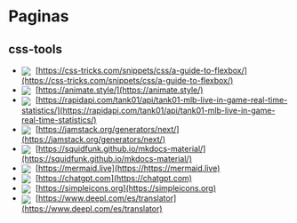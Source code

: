 # Paginas

## css-tools

- <img src="http://www.google.com/s2/favicons?domain=https://css-tricks.com/snippets/css/a-guide-to-flexbox/" style="vertical-align:middle;margin-right:5px;"> [https://css-tricks.com/snippets/css/a-guide-to-flexbox/](https://css-tricks.com/snippets/css/a-guide-to-flexbox/)
- <img src="http://www.google.com/s2/favicons?domain=https://animate.style/" style="vertical-align:middle;margin-right:5px;"> [https://animate.style/](https://animate.style/)
- <img src="http://www.google.com/s2/favicons?domain=https://rapidapi.com/tank01/api/tank01-mlb-live-in-game-real-time-statistics/" style="vertical-align:middle;margin-right:5px;"> [https://rapidapi.com/tank01/api/tank01-mlb-live-in-game-real-time-statistics/](https://rapidapi.com/tank01/api/tank01-mlb-live-in-game-real-time-statistics/)
- <img src="http://www.google.com/s2/favicons?domain=https://jamstack.org/generators/next/" style="vertical-align:middle;margin-right:5px;"> [https://jamstack.org/generators/next/](https://jamstack.org/generators/next/)
- <img src="http://www.google.com/s2/favicons?domain=https://squidfunk.github.io/mkdocs-material/" style="vertical-align:middle;margin-right:5px;"> [https://squidfunk.github.io/mkdocs-material/](https://squidfunk.github.io/mkdocs-material/)
- <img src="http://www.google.com/s2/favicons?domain=https://mermaid.live/" style="vertical-align:middle;margin-right:5px;"> [https://mermaid.live](https://https://mermaid.live)
- <img src="http://www.google.com/s2/favicons?domain=https://chatgpt.com" style="vertical-align:middle;margin-right:5px;"> [https://chatgpt.com](https://chatgpt.com)
- <img src="http://www.google.com/s2/favicons?domain=https://simpleicons.org" style="vertical-align:middle;margin-right:5px;"> [https://simpleicons.org](https://simpleicons.org)
- <img src="http://www.google.com/s2/favicons?domain=https://www.deepl.com/es/translator" style="vertical-align:middle;margin-right:5px;"> [https://www.deepl.com/es/translator](https://www.deepl.com/es/translator)
